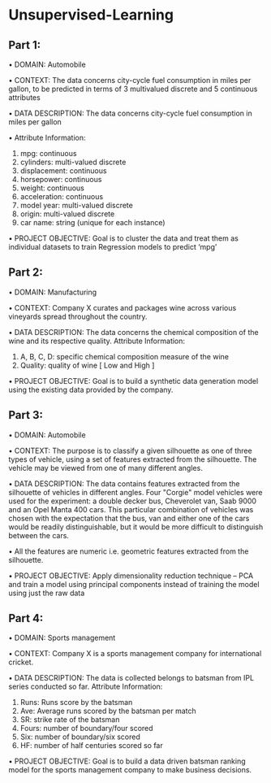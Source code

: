 # Unsupervised-Learning

## Part 1:

• DOMAIN: Automobile 

• CONTEXT: The data concerns city-cycle fuel consumption in miles per gallon, to be predicted in terms of 3 multivalued discrete and 5 continuous attributes 

• DATA DESCRIPTION: The data concerns city-cycle fuel consumption in miles per gallon 

• Attribute Information: 
1. mpg: continuous
2. cylinders: multi-valued discrete
3. displacement: continuous
4. horsepower: continuous
5. weight: continuous
6. acceleration: continuous
7. model year: multi-valued discrete
8. origin: multi-valued discrete
9. car name: string (unique for each instance) 

• PROJECT OBJECTIVE: Goal is to cluster the data and treat them as individual datasets to train Regression models to predict ‘mpg’

## Part 2:

• DOMAIN: Manufacturing 

• CONTEXT: Company X curates and packages wine across various vineyards spread throughout the country.

• DATA DESCRIPTION: The data concerns the chemical composition of the wine and its respective quality.
Attribute Information: 
1. A, B, C, D: specific chemical composition measure of the wine
2. Quality: quality of wine [ Low and High ]

• PROJECT OBJECTIVE: Goal is to build a synthetic data generation model using the existing data provided by the company.

## Part 3:

• DOMAIN: Automobile 

• CONTEXT: The purpose is to classify a given silhouette as one of three types of vehicle, using a set of features extracted from the silhouette. The vehicle may be viewed from one of many different angles.

• DATA DESCRIPTION: The data contains features extracted from the silhouette of vehicles in different angles. Four "Corgie" model vehicles were used for the experiment: a double decker bus, Cheverolet van, Saab 9000 and an Opel Manta 400 cars. This particular combination of vehicles was chosen with the expectation that the bus, van and either one of the cars would be readily distinguishable, but it would be more difficult to distinguish between the cars.

• All the features are numeric i.e. geometric features extracted from the silhouette.

• PROJECT OBJECTIVE: Apply dimensionality reduction technique – PCA and train a model using principal components instead of training the 
model using just the raw data

## Part 4:

• DOMAIN: Sports management 

• CONTEXT: Company X is a sports management company for international cricket. 

• DATA DESCRIPTION: The data is collected belongs to batsman from IPL series conducted so far. Attribute Information: 
1. Runs: Runs score by the batsman
2. Ave: Average runs scored by the batsman per match
3. SR: strike rate of the batsman
4. Fours: number of boundary/four scored
5. Six: number of boundary/six scored
6. HF: number of half centuries scored so far

• PROJECT OBJECTIVE: Goal is to build a data driven batsman ranking model for the sports management company to make business decisions.
